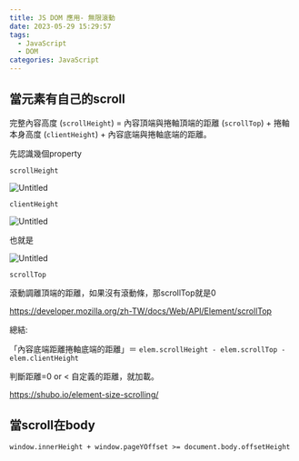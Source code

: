 ```yaml
---
title: JS DOM 應用- 無限滾動
date: 2023-05-29 15:29:57
tags: 
  - JavaScript
  - DOM
categories: JavaScript
---
```

## 當元素有自己的scroll

完整內容高度 (`scrollHeight`) = 內容頂端與捲軸頂端的距離 (`scrollTop`) + 捲軸本身高度 (`clientHeight`) + 內容底端與捲軸底端的距離。

先認識幾個property

`scrollHeight`

![Untitled](1.png)

`clientHeight`

![Untitled](2.png)

也就是

![Untitled](3.png)

`scrollTop`

滾動調離頂端的距離，如果沒有滾動條，那scrollTop就是0

https://developer.mozilla.org/zh-TW/docs/Web/API/Element/scrollTop

總結:

「內容底端距離捲軸底端的距離」＝ `elem.scrollHeight - elem.scrollTop - elem.clientHeight`

判斷距離=0 or < 自定義的距離，就加載。

https://shubo.io/element-size-scrolling/

## 當scroll在body

`window.innerHeight + window.pageYOffset >= document.body.offsetHeight`